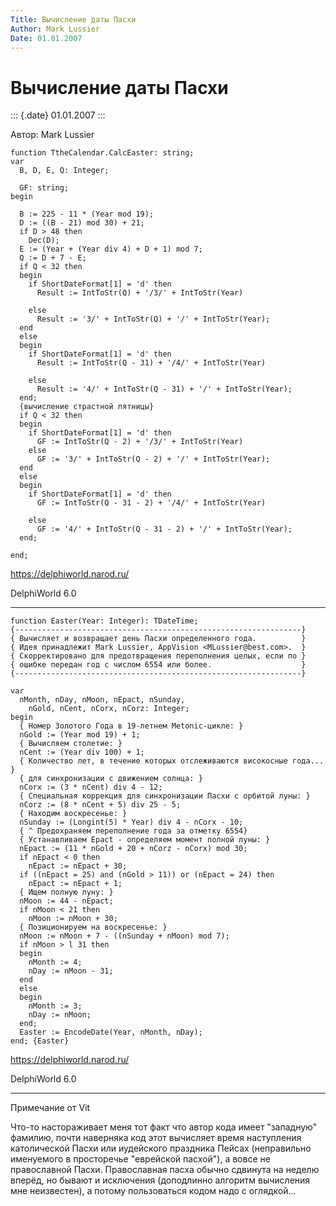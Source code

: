 ```yaml
---
Title: Вычисление даты Пасхи
Author: Mark Lussier 
Date: 01.01.2007
---
```



Вычисление даты Пасхи
=====================

::: {.date}
01.01.2007
:::

Автор: Mark Lussier 

    function TtheCalendar.CalcEaster: string;
    var
      B, D, E, Q: Integer;
     
      GF: string;
    begin
     
      B := 225 - 11 * (Year mod 19);
      D := ((B - 21) mod 30) + 21;
      if D > 48 then
        Dec(D);
      E := (Year + (Year div 4) + D + 1) mod 7;
      Q := D + 7 - E;
      if Q < 32 then
      begin
        if ShortDateFormat[1] = 'd' then
          Result := IntToStr(Q) + '/3/' + IntToStr(Year)
     
        else
          Result := '3/' + IntToStr(Q) + '/' + IntToStr(Year);
      end
      else
      begin
        if ShortDateFormat[1] = 'd' then
          Result := IntToStr(Q - 31) + '/4/' + IntToStr(Year)
     
        else
          Result := '4/' + IntToStr(Q - 31) + '/' + IntToStr(Year);
      end;
      {вычисление страстной пятницы}
      if Q < 32 then
      begin
        if ShortDateFormat[1] = 'd' then
          GF := IntToStr(Q - 2) + '/3/' + IntToStr(Year)
        else
          GF := '3/' + IntToStr(Q - 2) + '/' + IntToStr(Year);
      end
      else
      begin
        if ShortDateFormat[1] = 'd' then
          GF := IntToStr(Q - 31 - 2) + '/4/' + IntToStr(Year)
     
        else
          GF := '4/' + IntToStr(Q - 31 - 2) + '/' + IntToStr(Year);
      end;
     
    end;

<https://delphiworld.narod.ru/>

DelphiWorld 6.0

------------------------------------------------------------------------

    function Easter(Year: Integer): TDateTime;
    {----------------------------------------------------------------}
    { Вычисляет и возвращает день Пасхи определенного года.          }
    { Идея принадлежит Mark Lussier, AppVision <MLussier@best.com>.  }
    { Скорректировано для предотвращения переполнения целых, если по }
    { ошибке передан год с числом 6554 или более.                    }
    {----------------------------------------------------------------}
     
    var
      nMonth, nDay, nMoon, nEpact, nSunday,
        nGold, nCent, nCorx, nCorz: Integer;
    begin
      { Номер Золотого Года в 19-летнем Metonic-цикле: }
      nGold := (Year mod 19) + 1;
      { Вычисляем столетие: }
      nCent := (Year div 100) + 1;
      { Количество лет, в течение которых отслеживаются високосные года... }
      { для синхронизации с движением солнца: }
      nCorx := (3 * nCent) div 4 - 12;
      { Специальная коррекция для синхронизации Пасхи с орбитой луны: }
      nCorz := (8 * nCent + 5) div 25 - 5;
      { Находим воскресенье: }
      nSunday := (Longint(5) * Year) div 4 - nCorx - 10;
      { ^ Предохраняем переполнение года за отметку 6554}
      { Устанавливаем Epact - определяем момент полной луны: }
      nEpact := (11 * nGold + 20 + nCorz - nCorx) mod 30;
      if nEpact < 0 then
        nEpact := nEpact + 30;
      if ((nEpact = 25) and (nGold > 11)) or (nEpact = 24) then
        nEpact := nEpact + 1;
      { Ищем полную луну: }
      nMoon := 44 - nEpact;
      if nMoon < 21 then
        nMoon := nMoon + 30;
      { Позиционируем на воскресенье: }
      nMoon := nMoon + 7 - ((nSunday + nMoon) mod 7);
      if nMoon > l 31 then
      begin
        nMonth := 4;
        nDay := nMoon - 31;
      end
      else
      begin
        nMonth := 3;
        nDay := nMoon;
      end;
      Easter := EncodeDate(Year, nMonth, nDay);
    end; {Easter}

<https://delphiworld.narod.ru/>

DelphiWorld 6.0

------------------------------------------------------------------------

Примечание от Vit

Что-то настораживает меня тот факт что автор кода имеет \"западную\"
фамилию, почти наверняка код этот вычисляет время наступления
католической Пасхи или иудейского праздника Пейсах (неправильно
именуемого в просторечье \"еврейской пасхой\"), а вовсе не православной
Пасхи. Православная пасха обычно сдвинута на неделю вперёд, но бывают и
исключения (доподлинно алгоритм вычисления мне неизвестен), а потому
пользоваться кодом надо с оглядкой\...
